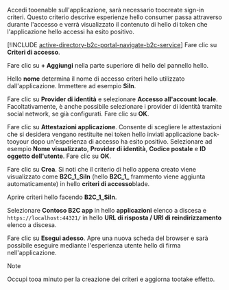 Accedi tooenable sull'applicazione, sarà necessario toocreate sign-in criteri. Questo criterio descrive esperienze hello consumer passa attraverso durante l'accesso e verrà visualizzato il contenuto di hello di token che l'applicazione hello accessi ha esito positivo.

[!INCLUDE [active-directory-b2c-portal-navigate-b2c-service](active-directory-b2c-portal-navigate-b2c-service.md)] Fare clic su **Criteri di accesso**.

Fare clic su **+ Aggiungi** nella parte superiore di hello del pannello hello.

Hello **nome** determina il nome di accesso criteri hello utilizzato dall'applicazione. Immettere ad esempio **SiIn**.

Fare clic su **Provider di identità** e selezionare **Accesso all'account locale**. Facoltativamente, è anche possibile selezionare i provider di identità tramite social network, se già configurati. Fare clic su **OK**.

Fare clic su **Attestazioni applicazione**. Consente di scegliere le attestazioni che si desidera vengano restituite nei token hello inviati applicazione back-tooyour dopo un'esperienza di accesso ha esito positivo. Selezionare ad esempio **Nome visualizzato**, **Provider di identità**, **Codice postale** e **ID oggetto dell'utente**. Fare clic su **OK**.

Fare clic su **Crea**. Si noti che il criterio di hello appena creato viene visualizzato come **B2C_1_SiIn** (hello **B2C\_1\_**  frammento viene aggiunta automaticamente) in hello **criteri di accesso**blade.

Aprire criteri hello facendo **B2C_1_SiIn**.

Selezionare **Contoso B2C app** in hello **applicazioni** elenco a discesa e `https://localhost:44321/` in hello **URL di risposta / URI di reindirizzamento** elenco a discesa.

Fare clic su **Esegui adesso**. Apre una nuova scheda del browser e sarà possibile eseguire mediante l'esperienza utente hello di firma nell'applicazione.

> [!NOTE]
> Occupi tooa minuto per la creazione dei criteri e aggiorna tootake effetto.
>
